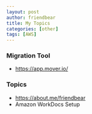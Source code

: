 ```yaml
---
layout: post
author: friendbear
title: My Topics
categories: [other]
tags: [AWS]
---
```


### Migration Tool
* <https://app.mover.io/>

### Topics
* <https://about.me/friendbear>
* Amazon WorkDocs Setup
